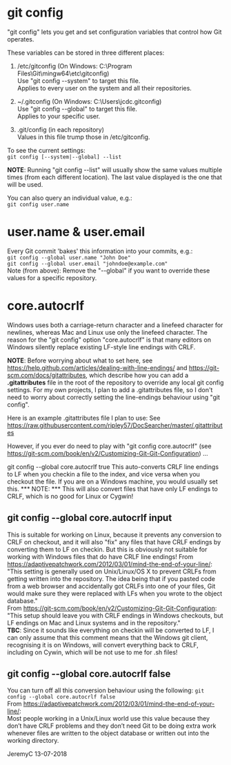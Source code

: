 # git config  

"git config" lets you get and set configuration variables that control how Git operates. 

These variables can be stored in three different places:

1)  /etc/gitconfig (On Windows: C:\Program Files\Git\mingw64\etc\gitconfig)  
Use "git config --system" to target this file.  
Applies to every user on the system and all their repositories.  

2) ~/.gitconfig (On Windows: C:\Users\jcdc\.gitconfig)  
Use "git config --global" to target this file.  
Applies to your specific user.  

3) .git/config (in each repository)  
Values in this file trump those in /etc/gitconfig.

To see the current settings:  
`git config [--system|--global] --list`

__NOTE__: Running "git config --list" will usually show the same values multiple times (from each different location). The last value displayed is the one that will be used. 

You can also query an individual value, e.g.:  
`git config user.name`


user.name & user.email
======================
Every Git commit 'bakes' this information into your commits, e.g.:  
`git config --global user.name "John Doe"`  
`git config --global user.email "johndoe@example.com"`  
Note (from above): Remove the "--global" if you want to override these values for a specific repository.


core.autocrlf
=============
Windows uses both a carriage-return character and a linefeed character for newlines, whereas Mac and Linux 
use only the linefeed character. The reason for the "git config" option "core.autocrlf" is that many editors 
on Windows silently replace existing LF-style line endings with CRLF.

__NOTE__: 
Before worrying about what to set here, see https://help.github.com/articles/dealing-with-line-endings/ and
https://git-scm.com/docs/gitattributes, which describe how you can add a __.gitattributes__ file in the root of 
the repository to override any local git config settings. For my own projects, I plan to add a .gitattributes 
file, so I don't need to worry about correctly setting the line-endings behaviour using "git config".

Here is an example .gitattributes file I plan to use:
See https://raw.githubusercontent.com/ripley57/DocSearcher/master/.gitattributes

However, if you ever do need to play with "git config core.autocrlf" 
(see https://git-scm.com/book/en/v2/Customizing-Git-Git-Configuration) ...
 
git config --global core.autocrlf true
This auto-converts CRLF line endings to LF when you checkin a file to the index, and vice versa 
when you checkout the file. If you are on a Windows machine, you would usually set this.
*** NOTE: *** This will also convert files that have only LF endings to CRLF, which is no good for 
Linux or Cygwin!

## git config --global core.autocrlf input  
This is suitable for working on Linux, because it prevents any conversion to CRLF on checkout, 
and it will also "fix" any files that have CRLF endings by converting them to LF on checkin. 
But this is obviously not suitable for working with Windows files that do have CRLF line endings!
From https://adaptivepatchwork.com/2012/03/01/mind-the-end-of-your-line/:  
"This setting is generally used on Unix/Linux/OS X to prevent CRLFs from getting written into the repository. 
The idea being that if you pasted code from a web browser and accidentally got CRLFs into one of your files,
Git would make sure they were replaced with LFs when you wrote to the object database."  
From https://git-scm.com/book/en/v2/Customizing-Git-Git-Configuration:  
"This setup should leave you with CRLF endings in Windows checkouts, but LF endings on Mac and Linux systems 
and in the repository."  
__TBC__: Since it sounds like everything on checkin will be converted to LF, I can only assume that this comment
means that the Windows git client, recognising it is on Windows, will convert everything back to CRLF,
including on Cywin, which will be not use to me for .sh files!

## git config --global core.autocrlf false  
You can turn off all this conversion behaviour using the following:
`git config --global core.autocrlf false`  
From https://adaptivepatchwork.com/2012/03/01/mind-the-end-of-your-line/:  
Most people working in a Unix/Linux world use this value because they don’t have CRLF problems and they
don’t need Git to be doing extra work whenever files are written to the object database or written out 
into the working directory.


JeremyC 13-07-2018
